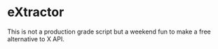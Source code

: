 # eXtractor
This is not a production grade script but a weekend fun to make a free alternative to X API.

